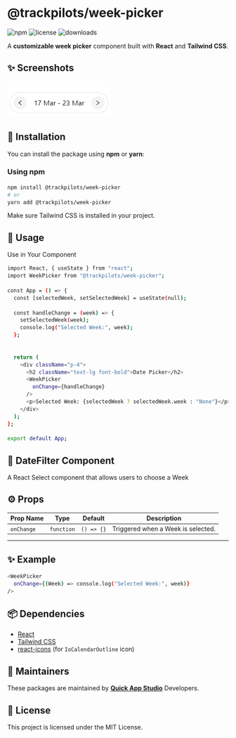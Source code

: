# @trackpilots/week-picker

![npm](https://img.shields.io/npm/v/@trackpilots/week-picker?style=flat-square)
![license](https://img.shields.io/npm/l/@trackpilots/week-picker?style=flat-square)
![downloads](https://img.shields.io/npm/dt/@trackpilots/week-picker?style=flat-square)

A **customizable week picker** component built with **React** and **Tailwind CSS**.

## ✨ Screenshots  

![Screenshot](assets/image.png)
---

## 🚀 Installation  
You can install the package using **npm** or **yarn**:  

### **Using npm**  
```sh
npm install @trackpilots/week-picker
# or
yarn add @trackpilots/week-picker
```

Make sure Tailwind CSS is installed in your project.

##  📌 Usage
Use in Your Component
```sh
import React, { useState } from "react";
import WeekPicker from "@trackpilots/week-picker";

const App = () => {
  const [selectedWeek, setSelectedWeek] = useState(null);

  const handleChange = (week) => {
    setSelectedWeek(week);
    console.log("Selected Week:", week);
  };


  return (
    <div className="p-4">
      <h2 className="text-lg font-bold">Date Picker</h2>
      <WeekPicker
        onChange={handleChange}
      />
      <p>Selected Week: {selectedWeek ? selectedWeek.week : "None"}</p>
    </div>
  );
};

export default App;
```

## 📌 DateFilter Component
A React Select component that allows users to choose a Week

## ⚙️ Props  

| Prop Name      | Type              | Default          | Description                          |
|---------------|------------------|----------------|----------------------------------|
| `onChange`    | `function`        | `() => {}`     | Triggered when a Week is selected. |
---

## **✨ Example**  
```sh
<WeekPicker 
  onChange={(Week) => console.log("Selected Week:", week)} 
/>
```

## 📦 Dependencies  

- [React](https://react.dev/)  
- [Tailwind CSS](https://tailwindcss.com/)  
- [react-icons](https://react-icons.github.io/react-icons/) (for `IoCalendarOutline` icon)  


## 📌 Maintainers
These packages are maintained by [**Quick App Studio**](https://quickappstudio.com/our-team) Developers.

##  📄 License
This project is licensed under the MIT License.